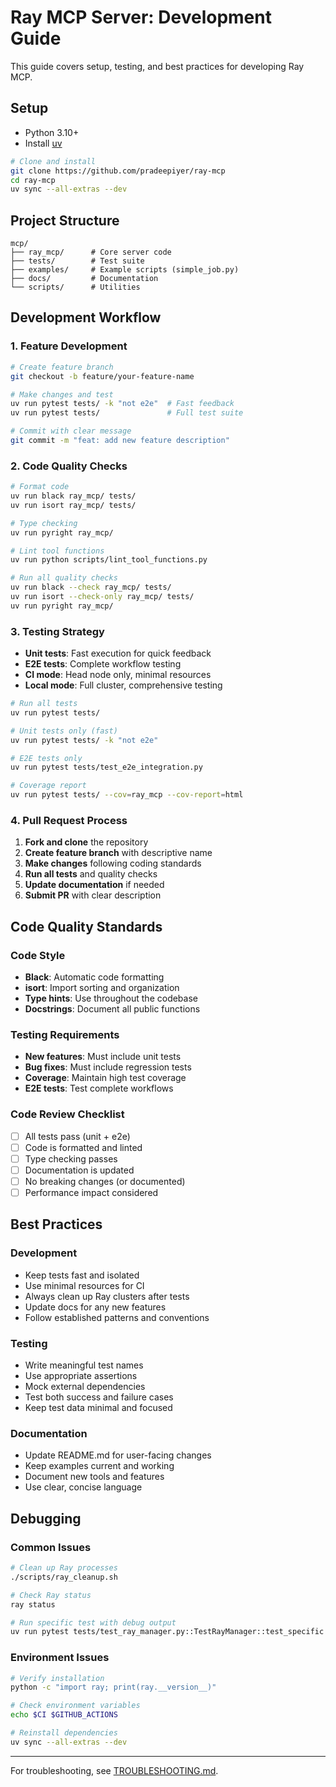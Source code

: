 # Ray MCP Server: Development Guide

This guide covers setup, testing, and best practices for developing Ray MCP.

## Setup
- Python 3.10+
- Install [uv](https://github.com/astral-sh/uv)

```bash
# Clone and install
git clone https://github.com/pradeepiyer/ray-mcp
cd ray-mcp
uv sync --all-extras --dev
```

## Project Structure
```
mcp/
├── ray_mcp/      # Core server code
├── tests/        # Test suite
├── examples/     # Example scripts (simple_job.py)
├── docs/         # Documentation
└── scripts/      # Utilities
```

## Development Workflow

### 1. Feature Development
```bash
# Create feature branch
git checkout -b feature/your-feature-name

# Make changes and test
uv run pytest tests/ -k "not e2e"  # Fast feedback
uv run pytest tests/               # Full test suite

# Commit with clear message
git commit -m "feat: add new feature description"
```

### 2. Code Quality Checks
```bash
# Format code
uv run black ray_mcp/ tests/
uv run isort ray_mcp/ tests/

# Type checking
uv run pyright ray_mcp/

# Lint tool functions
uv run python scripts/lint_tool_functions.py

# Run all quality checks
uv run black --check ray_mcp/ tests/
uv run isort --check-only ray_mcp/ tests/
uv run pyright ray_mcp/
```

### 3. Testing Strategy
- **Unit tests**: Fast execution for quick feedback
- **E2E tests**: Complete workflow testing
- **CI mode**: Head node only, minimal resources
- **Local mode**: Full cluster, comprehensive testing

```bash
# Run all tests
uv run pytest tests/

# Unit tests only (fast)
uv run pytest tests/ -k "not e2e"

# E2E tests only
uv run pytest tests/test_e2e_integration.py

# Coverage report
uv run pytest tests/ --cov=ray_mcp --cov-report=html
```

### 4. Pull Request Process
1. **Fork and clone** the repository
2. **Create feature branch** with descriptive name
3. **Make changes** following coding standards
4. **Run all tests** and quality checks
5. **Update documentation** if needed
6. **Submit PR** with clear description

## Code Quality Standards

### Code Style
- **Black**: Automatic code formatting
- **isort**: Import sorting and organization
- **Type hints**: Use throughout the codebase
- **Docstrings**: Document all public functions

### Testing Requirements
- **New features**: Must include unit tests
- **Bug fixes**: Must include regression tests
- **Coverage**: Maintain high test coverage
- **E2E tests**: Test complete workflows

### Code Review Checklist
- [ ] All tests pass (unit + e2e)
- [ ] Code is formatted and linted
- [ ] Type checking passes
- [ ] Documentation is updated
- [ ] No breaking changes (or documented)
- [ ] Performance impact considered

## Best Practices

### Development
- Keep tests fast and isolated
- Use minimal resources for CI
- Always clean up Ray clusters after tests
- Update docs for any new features
- Follow established patterns and conventions

### Testing
- Write meaningful test names
- Use appropriate assertions
- Mock external dependencies
- Test both success and failure cases
- Keep test data minimal and focused

### Documentation
- Update README.md for user-facing changes
- Keep examples current and working
- Document new tools and features
- Use clear, concise language

## Debugging

### Common Issues
```bash
# Clean up Ray processes
./scripts/ray_cleanup.sh

# Check Ray status
ray status

# Run specific test with debug output
uv run pytest tests/test_ray_manager.py::TestRayManager::test_specific -v -s
```

### Environment Issues
```bash
# Verify installation
python -c "import ray; print(ray.__version__)"

# Check environment variables
echo $CI $GITHUB_ACTIONS

# Reinstall dependencies
uv sync --all-extras --dev
```

---

For troubleshooting, see [TROUBLESHOOTING.md](TROUBLESHOOTING.md).
